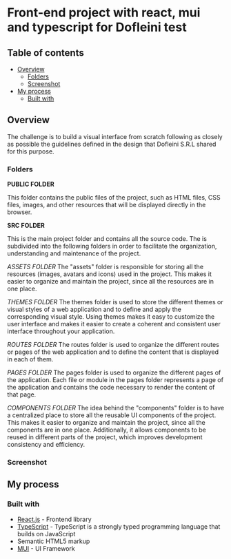 # Front-end project with react, mui and typescript for Dofleini test

## Table of contents

- [Overview](#overview)
  - [Folders](#folders)
  - [Screenshot](#screenshot)
- [My process](#my-process)
  - [Built with](#built-with)

## Overview

The challenge is to build a visual interface from scratch following as closely as possible the guidelines defined in the design that Dofleini S.R.L shared for this purpose.

### Folders

**PUBLIC FOLDER** 

This folder contains the public files of the project, such as HTML files, CSS files, images, and other resources that will be displayed directly in the browser.


**SRC FOLDER**

This is the main project folder and contains all the source code. The is subdivided into the following folders in order to facilitate the organization, understanding and maintenance of the project.

*ASSETS FOLDER*
The "assets" folder is responsible for storing all the resources (images, avatars and icons) used in the project. This makes it easier to organize and maintain the project, since all the resources are in one place.

*THEMES FOLDER*
The themes folder is used to store the different themes or visual styles of a web application and to define and apply the corresponding visual style. Using themes makes it easy to customize the user interface and makes it easier to create a coherent and consistent user interface throughout your application.

*ROUTES FOLDER*
The routes folder is used to organize the different routes or pages of the web application and to define the content that is displayed in each of them.

*PAGES FOLDER*
The pages folder is used to organize the different pages of the application. Each file or module in the pages folder represents a page of the application and contains the code necessary to render the content of that page.

*COMPONENTS FOLDER*
The idea behind the "components" folder is to have a centralized place to store all the reusable UI components of the project. This makes it easier to organize and maintain the project, since all the components are in one place. Additionally, it allows components to be reused in different parts of the project, which improves development consistency and efficiency.


### Screenshot


## My process

### Built with

- [React.js](https://react.dev/) - Frontend library
- [TypeScript](https://www.typescriptlang.org/) - TypeScript is a strongly typed programming language that builds on JavaScript
- Semantic HTML5 markup
- [MUI](https://mui.com/) - UI Framework